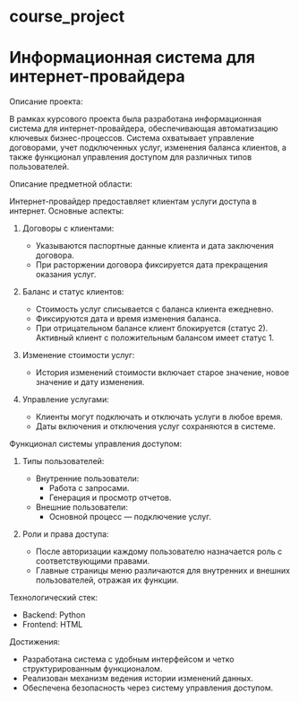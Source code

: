 # course_project
# Информационная система для интернет-провайдера

Описание проекта:

В рамках курсового проекта была разработана информационная система для интернет-провайдера, обеспечивающая автоматизацию ключевых бизнес-процессов. Система охватывает управление договорами, учет подключенных услуг, изменения баланса клиентов, а также функционал управления доступом для различных типов пользователей.

Описание предметной области:

Интернет-провайдер предоставляет клиентам услуги доступа в интернет. Основные аспекты:

1. Договоры с клиентами:
   - Указываются паспортные данные клиента и дата заключения договора.
   - При расторжении договора фиксируется дата прекращения оказания услуг.

2. Баланс и статус клиентов:
   - Стоимость услуг списывается с баланса клиента ежедневно.
   - Фиксируются дата и время изменения баланса.
   - При отрицательном балансе клиент блокируется (статус 2). Активный клиент с положительным балансом имеет статус 1.

3. Изменение стоимости услуг:
   - История изменений стоимости включает старое значение, новое значение и дату изменения.

4. Управление услугами:
   - Клиенты могут подключать и отключать услуги в любое время.
   - Даты включения и отключения услуг сохраняются в системе.

Функционал системы управления доступом:

1. Типы пользователей:
   - Внутренние пользователи:
     - Работа с запросами.
     - Генерация и просмотр отчетов.
   - Внешние пользователи:
     - Основной процесс — подключение услуг.

2. Роли и права доступа:
   - После авторизации каждому пользователю назначается роль с соответствующими правами.
   - Главные страницы меню различаются для внутренних и внешних пользователей, отражая их функции.

Технологический стек:

- Backend: Python
- Frontend: HTML

Достижения:

- Разработана система с удобным интерфейсом и четко структурированным функционалом.
- Реализован механизм ведения истории изменений данных.
- Обеспечена безопасность через систему управления доступом.


